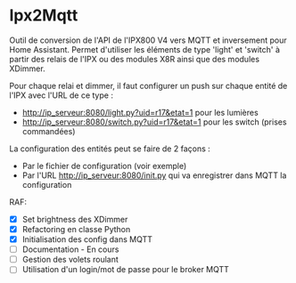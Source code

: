 # Ipx2Mqtt

Outil de conversion de l'API de l'IPX800 V4 vers MQTT et inversement pour Home Assistant. Permet d'utiliser les éléments de type 'light' et 'switch' à partir des relais de l'IPX ou des modules X8R ainsi que des modules XDimmer.

Pour chaque relai et dimmer, il faut configurer un push sur chaque entité de l'IPX avec l'URL de ce type :

- <http://ip_serveur:8080/light.py?uid=r17&etat=1> pour les lumières
- <http://ip_serveur:8080/switch.py?uid=r17&etat=1> pour les switch (prises commandées)

La configuration des entités peut se faire de 2 façons :

- Par le fichier de configuration (voir exemple)
- Par l'URL <http://ip_serveur:8080/init.py> qui va enregistrer dans MQTT la configuration

RAF:

- [x] Set brightness des XDimmer
- [x] Refactoring en classe Python
- [x] Initialisation des config dans MQTT
- [ ] Documentation - En cours
- [ ] Gestion des volets roulant
- [ ] Utilisation d'un login/mot de passe pour le broker MQTT
